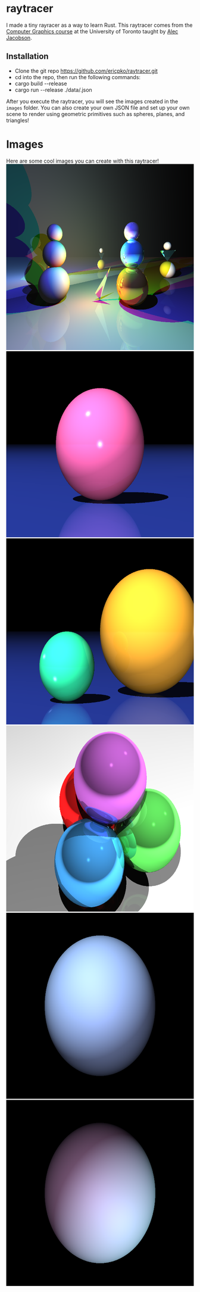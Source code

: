 # raytracer
I made a tiny rayracer as a way to learn Rust. This raytracer comes from the [Computer Graphics course](https://github.com/alecjacobson/computer-graphics-ray-tracing) at the University of Toronto taught by [Alec Jacobson](https://www.cs.toronto.edu/~jacobson/).

## Installation
- Clone the git repo https://github.com/ericpko/raytracer.git
- cd into the repo, then run the following commands:
- cargo build --release
- cargo run --release ./data/<json-filename>.json

After you execute the raytracer, you will see the images created in the `images` folder. You can also create your own JSON file and set up your own scene to render using geometric primitives such as spheres, planes, and triangles!

# Images
Here are some cool images you can create with this raytracer!
<img src="readme-png/creative.png" class="img-responsive" alt="Sphere and plane" width="640" height="500"> </div>
<img src="readme-png/sphere-and-plane.png" class="img-responsive" alt="Sphere and plane" width="640" height="500"> </div>
<img src="readme-png/two-spheres-and-plane.png" class="img-responsive" alt="Sphere and plane" width="640" height="500"> </div>
<img src="readme-png/sphere-packing.png" class="img-responsive" alt="Sphere and plane" width="640" height="500"> </div>
<img src="readme-png/sphere-small-change.png" class="img-responsive" alt="Sphere and plane" width="640" height="500"> </div>
<img src="readme-png/sphere-large-change.png" class="img-responsive" alt="Sphere and plane" width="640" height="500"> </div>
